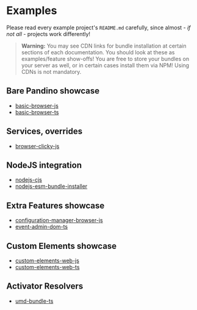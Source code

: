 # Examples

Please read every example project's `README.md` carefully, since almost _- if not all -_ projects work differently!

> **Warning:** You may see CDN links for bundle installation at certain sections of each documentation.
You should look at these as examples/feature show-offs! You are free to store your bundles on your server as well,
or in certain cases install them via NPM! Using CDNs is not mandatory.

## Bare Pandino showcase

- [basic-browser-js](./basic-browser-js)
- [basic-browser-ts](./basic-browser-ts)

## Services, overrides
- [browser-clicky-js](./browser-clicky-js)

## NodeJS integration

- [nodejs-cjs](./nodejs-cjs)
- [nodejs-esm-bundle-installer](./nodejs-esm-bundle-installer)
 
## Extra Features showcase

- [configuration-manager-browser-js](./configuration-manager-browser-js)
- [event-admin-dom-ts](./event-admin-dom-ts)

## Custom Elements showcase

- [custom-elements-web-js](./custom-elements-web-js)
- [custom-elements-web-ts](./custom-elements-web-ts)

## Activator Resolvers

- [umd-bundle-ts](./umd-bundle-ts)
